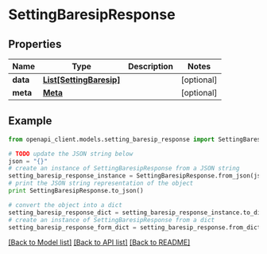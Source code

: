 # SettingBaresipResponse


## Properties

Name | Type | Description | Notes
------------ | ------------- | ------------- | -------------
**data** | [**List[SettingBaresip]**](SettingBaresip.md) |  | [optional] 
**meta** | [**Meta**](Meta.md) |  | [optional] 

## Example

```python
from openapi_client.models.setting_baresip_response import SettingBaresipResponse

# TODO update the JSON string below
json = "{}"
# create an instance of SettingBaresipResponse from a JSON string
setting_baresip_response_instance = SettingBaresipResponse.from_json(json)
# print the JSON string representation of the object
print SettingBaresipResponse.to_json()

# convert the object into a dict
setting_baresip_response_dict = setting_baresip_response_instance.to_dict()
# create an instance of SettingBaresipResponse from a dict
setting_baresip_response_form_dict = setting_baresip_response.from_dict(setting_baresip_response_dict)
```
[[Back to Model list]](../README.md#documentation-for-models) [[Back to API list]](../README.md#documentation-for-api-endpoints) [[Back to README]](../README.md)


